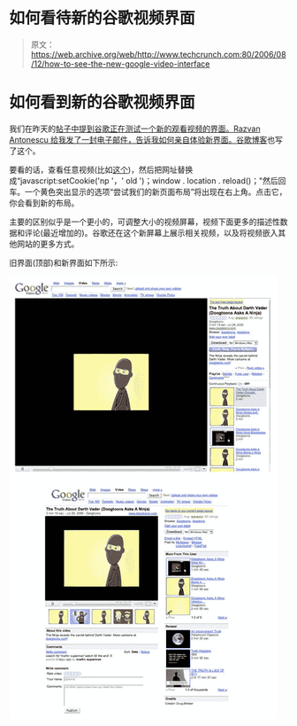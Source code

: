 # 如何看待新的谷歌视频界面

> 原文：<https://web.archive.org/web/http://www.techcrunch.com:80/2006/08/12/how-to-see-the-new-google-video-interface>

# 如何看到新的谷歌视频界面

 [](https://web.archive.org/web/20220628193907/http://video.google.com/) 我们在昨天的[帖子中提到谷歌正在测试一个新的观看视频的界面。Razvan Antonescu 给我发了一封电子邮件，告诉我如何亲自体验新界面。](https://web.archive.org/web/20220628193907/http://www.beta.techcrunch.com/2006/08/11/froogle-dumped-for-hot-new-girlfriend/)[谷歌博客](https://web.archive.org/web/20220628193907/http://blog.outer-court.com/archive/2006-08-05-n74.html)也写了这个。

要看的话，查看任意视频(比如[这个](https://web.archive.org/web/20220628193907/http://video.google.com/videoplay?docid=-3382491587979249836&q=type%3Amusic_video))，然后把网址替换成“javascript:setCookie('np '，' old ')；window . location . reload()；"然后回车。一个黄色突出显示的选项“尝试我们的新页面布局”将出现在右上角。点击它，你会看到新的布局。

主要的区别似乎是一个更小的，可调整大小的视频屏幕，视频下面更多的描述性数据和评论(最近增加的)。谷歌还在这个新屏幕上展示相关视频，以及将视频嵌入其他网站的更多方式。

旧界面(顶部)和新界面如下所示:

![](img/e715a7dfe3aed9503b2f264ce740673d.png)